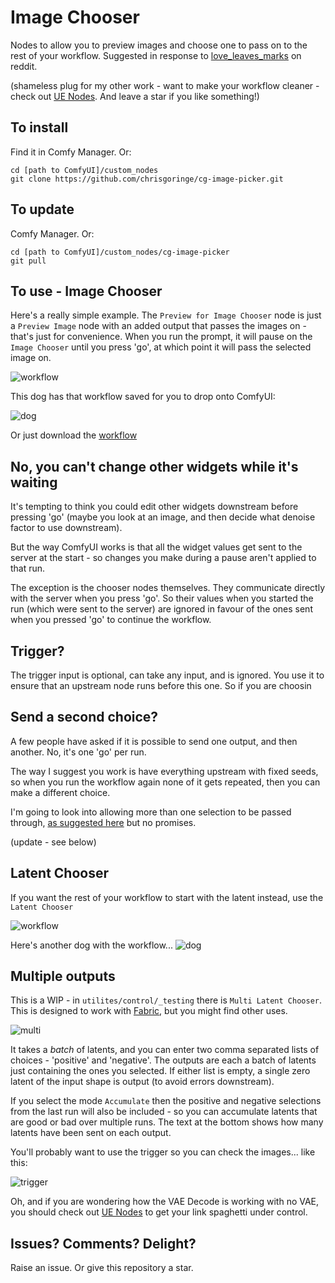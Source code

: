 # Image Chooser

Nodes to allow you to preview images and choose one to pass on to the rest of your workflow. Suggested in response to [love_leaves_marks](https://www.reddit.com/user/Love_Leaves_Marks/) on reddit.

(shameless plug for my other work - want to make your workflow cleaner - check out [UE Nodes](https://github.com/chrisgoringe/cg-use-everywhere). And leave a star if you like something!)

## To install

Find it in Comfy Manager. Or:

```
cd [path to ComfyUI]/custom_nodes
git clone https://github.com/chrisgoringe/cg-image-picker.git
```

## To update

Comfy Manager. Or:

```
cd [path to ComfyUI]/custom_nodes/cg-image-picker
git pull
```

## To use - Image Chooser

Here's a really simple example. The `Preview for Image Chooser` node is just a `Preview Image` node with an added output that passes the images on - that's just for convenience. When you run the prompt, it will pause on the `Image Chooser` until you press 'go', at which point it will pass the selected image on.

![workflow](docs/Screenshot.png)

This dog has that workflow saved for you to drop onto ComfyUI:

![dog](docs/dog.png)

Or just download the [workflow](docs/workflow.json)

## No, you can't change other widgets while it's waiting

It's tempting to think you could edit other widgets downstream before pressing 'go' (maybe you look at an image, and then decide what denoise factor to use downstream). 

But the way ComfyUI works is that all the widget values get sent to the server at the start - so changes you make during a pause aren't applied to that run.

The exception is the chooser nodes themselves. They communicate directly with the server when you press 'go'. So their values when you started the run (which were sent to the server) are ignored in favour of the ones sent when you pressed 'go' to continue the workflow. 

## Trigger?

The trigger input is optional, can take any input, and is ignored. You use it to ensure that an upstream node runs before this one. So if you are choosin

## Send a second choice?

A few people have asked if it is possible to send one output, and then another. No, it's one 'go' per run.

The way I suggest you work is have everything upstream with fixed seeds, so when you run the workflow again none of it gets repeated, then you can make a different choice.

I'm going to look into allowing more than one selection to be passed through, [as suggested here](https://github.com/chrisgoringe/cg-image-picker/issues/1) but no promises.

(update - see below)

## Latent Chooser

If you want the rest of your workflow to start with the latent instead, use the `Latent Chooser` 

![workflow](docs/Screenshot%20latent.png)

Here's another dog with the workflow... ![dog](docs/latent%20choice.png)

## Multiple outputs

This is a WIP - in `utilites/control/_testing` there is `Multi Latent Chooser`. This is designed to work with [Fabric](https://github.com/ssitu/ComfyUI_fabric), but you might find other uses.

![multi](docs/multi.png)

It takes a *batch* of latents, and you can enter two comma separated lists of choices - 'positive' and 'negative'. The outputs are each a batch of latents just containing the ones you selected. If either list is empty, a single zero latent of the input shape is output (to avoid errors downstream).

If you select the mode `Accumulate` then the positive and negative selections from the last run will also be included - so you can accumulate latents that are good or bad over multiple runs. The text at the bottom shows how many latents have been sent on each output.

You'll probably want to use the trigger so you can check the images... like this:

![trigger](docs/trigger.png)

Oh, and if you are wondering how the VAE Decode is working with no VAE, you should check out [UE Nodes](https://github.com/chrisgoringe/cg-use-everywhere) to get your link spaghetti under control.

## Issues? Comments? Delight?

Raise an issue. Or give this repository a star.
